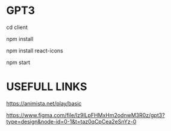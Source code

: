 # GPT3

cd client

npm install

npm install react-icons

npm start



# USEFULL LINKS

https://animista.net/play/basic

https://www.figma.com/file/lz9lLpFHMxHm2odnwM3R0z/gpt3?type=design&node-id=0-1&t=taz0qCpCea2eSnYz-0
